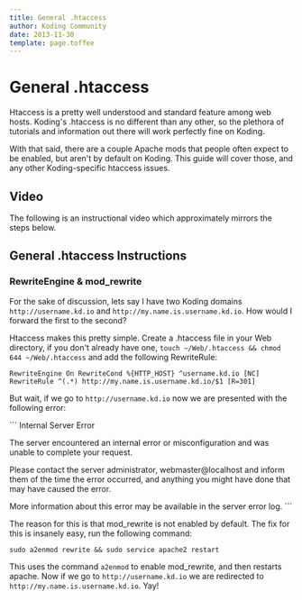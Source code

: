 ```yaml
---
title: General .htaccess
author: Koding Community
date: 2013-11-30
template: page.toffee
---
```


# General .htaccess

Htaccess is a pretty well understood and standard feature among web hosts. Koding's .htaccess is no different than any other, so the plethora of tutorials and information out there will work perfectly fine on Koding.

With that said, there are a couple Apache mods that people often expect to be enabled, but aren't by default on Koding. This guide will cover those, and any other Koding-specific htaccess issues.

## Video

The following is an instructional video which approximately mirrors the steps below.

## General .htaccess Instructions

### RewriteEngine & mod_rewrite

For the sake of discussion, lets say I have two Koding domains `http://username.kd.io` and `http://my.name.is.username.kd.io`. How would I forward the first to the second?

Htaccess makes this pretty simple. Create a .htaccess file in your Web directory, if you don't already have one, `touch ~/Web/.htaccess && chmod 644 ~/Web/.htaccess` and add the following RewriteRule:

`RewriteEngine On RewriteCond %{HTTP_HOST} ^username.kd.io [NC] RewriteRule ^(.*) http://my.name.is.username.kd.io/$1 [R=301]`

But wait, if we go to `http://username.kd.io` now we are presented with the following error:

``\` Internal Server Error

The server encountered an internal error or misconfiguration and was unable to complete your request.

Please contact the server administrator, webmaster@localhost and inform them of the time the error occurred, and anything you might have done that may have caused the error.

More information about this error may be available in the server error log. ``\`

The reason for this is that mod_rewrite is not enabled by default. The fix for this is insanely easy, run the following command:

`sudo a2enmod rewrite && sudo service apache2 restart`

This uses the command `a2enmod` to enable mod_rewrite, and then restarts apache. Now if we go to `http://username.kd.io` we are redirected to `http://my.name.is.username.kd.io`. Yay!
